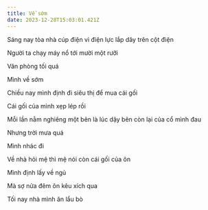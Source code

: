 ```yaml
---
title: Về sớm
date: 2023-12-28T15:03:01.421Z
---
```


Sáng nay tòa nhà cúp điện vì điện lực lắp dây trên cột điện

Người ta chạy máy nổ tới mười một rưỡi

Văn phòng tối quá

Mình về sớm

Chiều nay mình định đi siêu thị để mua cái gối

Cái gối của mình xẹp lép rồi

Mỗi lần nằm nghiêng một bên là lúc dậy bên còn lại của cổ mình đau

Nhưng trời mưa quá

Mình nhác đi

Về nhà hỏi mệ thì mệ nói còn cái gối của ôn

Mình định lấy về ngủ

Mà sợ nửa đêm ôn kêu xích qua

Tối nay nhà mình ăn lẩu bò
